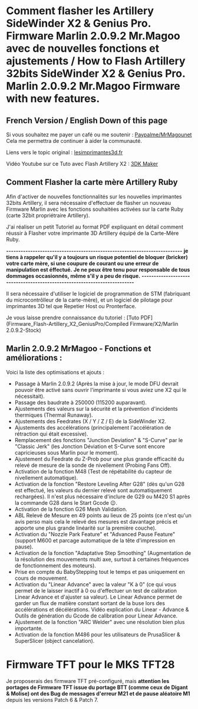# Comment flasher les Artillery SideWinder X2 & Genius Pro. Firmware Marlin 2.0.9.2 Mr.Magoo avec de nouvelles fonctions et ajustements / How to Flash Artillery 32bits SideWinder X2 & Genius Pro. Marlin 2.0.9.2 Mr.Magoo Firmware with new features.

## French Version / English Down of this page

Si vous souhaitez me payer un café ou me soutenir : [Paypalme/MrMagounet](https://www.paypal.com/paypalme/MrMagounet) 
Cela me permettra de continuer à aider la communauté.

Liens vers le topic original : [lesimprimantes3d.fr](https://www.lesimprimantes3d.fr/forum/topic/44697-tuto-comment-flasher-le-firmware-des-x2-genius-pro-hornet/)

Vidéo Youtube sur ce Tuto avec Flash Artillery X2 : [3DK Maker](https://www.youtube.com/watch?v=SnRNQQoOKaw&t=99s)

## Comment Flasher la carte mère Artillery Ruby
Afin d'activer de nouvelles fonctionnalités sur les nouvelles imprimantes 32bits Artillery, il sera nécessaire d'effectuer de flasher un nouveau Firmware Marlin avec les fonctions souhaitées activées sur la carte Ruby (carte 32bit propriétraire Artillery).

J'ai réaliser un petit Tutoriel au format PDF expliquant en détail comment réussir à Flasher votre imprimante 3D Artillery équipé de la Carte-Mère Ruby.

**-------------------------------------------------------------------------**
**je tiens à rappeler qu'il y a toujours un risque potentiel de bloquer (bricker) votre carte mère, si une coupure de courant ou une erreur de manipulation est éffectué.**
**Je ne peux être tenu pour responsable de tous dommages occasionnés, même s'il y a peu de risque.**
**-------------------------------------------------------------------------**

Il sera nécessaire d'utiliser le logiciel de programmation de STM (fabriquant du microcontrôlleur de la carte-mère), et un logiciel de pilotage pour imprimantes 3D tel que Repetier Host ou Pronterface.  

Je vous laisse prendre connaissance du tutoriel : [Tuto PDF](Firmware_Flash-Artillery_X2_GeniusPro/Compiled Firmware/X2/Marlin 2.0.9.2-Stock)

## Marlin 2.0.9.2 MrMagoo - Fonctions et améliorations :
Voici la liste des optimisations et ajouts :
- Passage à Marlin 2.0.9.2 (Après la mise à jour, le mode DFU devrait pouvoir être activé sans ouvrir l'imprimante si vous aviez une X2 qui le nécessitait).
- Passage des baudrate à 250000 (115200 auparavant).
- Ajustements des valeurs sur la sécurité et la prévention d'incidents thermiques (Thermal Runaway).
- Ajustements des Feedrates (X / Y / Z / E) de la SideWinder X2.
- Ajustements des accélérations (principalement l'accélération de rétraction qui était excessive).
- Remplacement des fonctions "Junction Deviation" & "S-Curve" par le "Classic Jerk" (les Jonction Déviation et S-Curve sont encore capricieuses sous Marlin pour le moment).
- Ajustement du Feedrate du Z-Prob pour une plus grande efficacité du relevé de mesure de la sonde de nivellement (Probing Fans Off).
- Activation de la fonction M48 (Test de répétabilité du capteur de nivellement automatique).
- Activation de la fonction "Restore Leveling After G28" (dès qu'un G28 est effectué, les valeurs du dernier relevé sont automatiquement rechargées). Il n'est plus nécessaire d'inclure de G29 ou M420 S1 après la commande G28 dans le Start Gcode 😉.
- Activation de la fonction G26 Mesh Validation.
- ABL Relevé de Mesure en 49 points au lieux de 25 points (ce n'est qu'un avis perso mais cela le relevé des mesures est davantage précis et apporte une plus grande linéarité sur la première couche).
- Activation du "Nozzle Park Feature" et "Advanced Pause Feature" (support M600 et parcage automatique de la tête d'impression en pause).
- Activation de la fonction "Adaptative Step Smoothing" (Augmentation de la résolution des mouvements multi axe, surtout à certaines fréquences de fonctionnement des moteurs).
- Prise en compte du BabyStepping tout le temps et pas uniquement en cours de mouvement.
- Activation du "Linear Advance" avec la valeur "K à 0" (ce qui vous permet de le laisser inactif à 0 ou d'effectuer un test de calibration Linear Advance et d'ajuster sa valeur). Le Linear Advance permet de garder un flux de matière constant sortant de la buse lors des accélérations et décélérations. Vidéo explication du Linear - Advance & Outils de génération du Gcode de calibration pour Linear Advance.
- Ajustement de la fonction "ARC Welder" avec une résolution bien plus importante.
- Activation de la fonction M486 pour les utilisateurs de PrusaSlicer & SuperSlicer (object cancelation).

# Firmware TFT pour le MKS TFT28
Je proposerais des firmware TFT pré-configuré, mais **attention les portages de Firmware TFT issue du portage BTT (comme ceux de Digant & Molise) ont des Bug de messages d'erreur M21 et de pause aléatoire M1** depuis les versions Patch 6 & Patch 7. 
